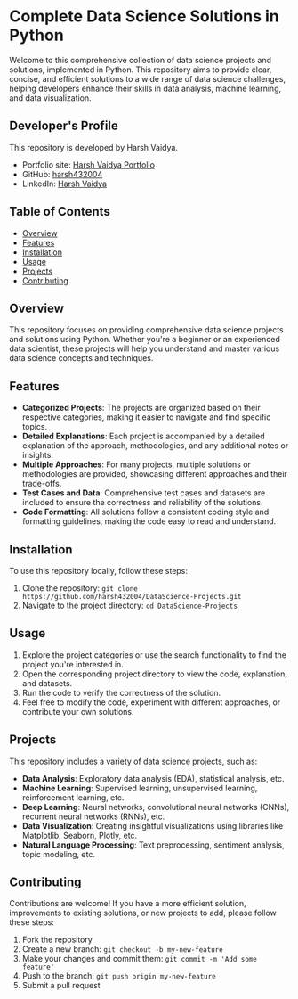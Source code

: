 # Complete Data Science Solutions in Python

Welcome to this comprehensive collection of data science projects and solutions, implemented in Python. This repository aims to provide clear, concise, and efficient solutions to a wide range of data science challenges, helping developers enhance their skills in data analysis, machine learning, and data visualization.

## Developer's Profile
This repository is developed by Harsh Vaidya.
- Portfolio site: [Harsh Vaidya Portfolio](https://harshvaidya-portfolio.vercel.app/)
- GitHub: [harsh432004](https://github.com/harsh432004)
- LinkedIn: [Harsh Vaidya](https://www.linkedin.com/in/harshvaidya04/)

## Table of Contents

- [Overview](#overview)
- [Features](#features)
- [Installation](#installation)
- [Usage](#usage)
- [Projects](#projects)
- [Contributing](#contributing)

## Overview

This repository focuses on providing comprehensive data science projects and solutions using Python. Whether you're a beginner or an experienced data scientist, these projects will help you understand and master various data science concepts and techniques.

## Features

- **Categorized Projects**: The projects are organized based on their respective categories, making it easier to navigate and find specific topics.
- **Detailed Explanations**: Each project is accompanied by a detailed explanation of the approach, methodologies, and any additional notes or insights.
- **Multiple Approaches**: For many projects, multiple solutions or methodologies are provided, showcasing different approaches and their trade-offs.
- **Test Cases and Data**: Comprehensive test cases and datasets are included to ensure the correctness and reliability of the solutions.
- **Code Formatting**: All solutions follow a consistent coding style and formatting guidelines, making the code easy to read and understand.

## Installation

To use this repository locally, follow these steps:

1. Clone the repository: `git clone https://github.com/harsh432004/DataScience-Projects.git`
2. Navigate to the project directory: `cd DataScience-Projects`

## Usage

1. Explore the project categories or use the search functionality to find the project you're interested in.
2. Open the corresponding project directory to view the code, explanation, and datasets.
3. Run the code to verify the correctness of the solution.
4. Feel free to modify the code, experiment with different approaches, or contribute your own solutions.

## Projects

This repository includes a variety of data science projects, such as:

- **Data Analysis**: Exploratory data analysis (EDA), statistical analysis, etc.
- **Machine Learning**: Supervised learning, unsupervised learning, reinforcement learning, etc.
- **Deep Learning**: Neural networks, convolutional neural networks (CNNs), recurrent neural networks (RNNs), etc.
- **Data Visualization**: Creating insightful visualizations using libraries like Matplotlib, Seaborn, Plotly, etc.
- **Natural Language Processing**: Text preprocessing, sentiment analysis, topic modeling, etc.

## Contributing

Contributions are welcome! If you have a more efficient solution, improvements to existing solutions, or new projects to add, please follow these steps:

1. Fork the repository
2. Create a new branch: `git checkout -b my-new-feature`
3. Make your changes and commit them: `git commit -m 'Add some feature'`
4. Push to the branch: `git push origin my-new-feature`
5. Submit a pull request
